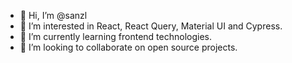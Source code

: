 - 👋 Hi, I’m @sanzl
- 👀 I’m interested in React, React Query, Material UI and Cypress. 
- 🌱 I’m currently learning frontend technologies.
- 💞️ I’m looking to collaborate on open source projects.

<!---
sanzl/sanzl is a ✨ special ✨ repository because its `README.md` (this file) appears on your GitHub profile.
You can click the Preview link to take a look at your changes.
--->
